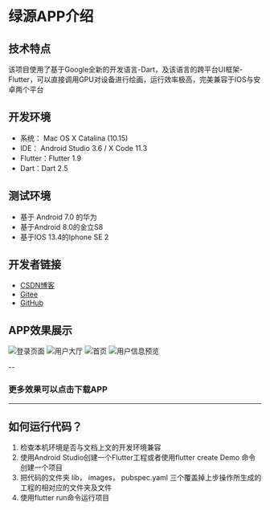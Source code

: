 绿源APP介绍
==
技术特点
--
该项目使用了基于Google全新的开发语言-Dart，及该语言的跨平台UI框架-Flutter，可以直接调用GPU对设备进行绘画，运行效率极高，完美兼容于IOS与安卓两个平台

开发环境
--
* 系统： Mac OS X Catalina (10.15)
* IDE：  Android Studio 3.6 / X Code 11.3
* Flutter：Flutter 1.9
* Dart：Dart 2.5

测试环境
--
+ 基于 Android 7.0  的华为
+ 基于Android 8.0的金立S8
+ 基于IOS 13.4的Iphone SE 2

开发者链接
--
+ [CSDN博客](https://blog.csdn.net/qq_39694327)
+ [Gitee](https://gitee.com/x745567172)
+ [GitHub](https://github.com/jjva-xiao)

APP效果展示
--
 ![登录页面](readme/show.PNG)
 ![用户大厅](readme/show3.JPG)
 ![首页](readme/show1.PNG)
 ![用户信息预览](readme/show2.PNG)
  
--
### 更多效果可以点击下载APP
***
## 如何运行代码？

1. 检查本机环境是否与文档上文的开发环境兼容
2. 使用Android Studio创建一个Flutter工程或者使用flutter create Demo 命令创建一个项目
3. 把代码的文件夹 lib， images， pubspec.yaml 三个覆盖掉上步操作所生成的工程的相对应的文件夹及文件
4. 使用flutter run命令运行项目

  
